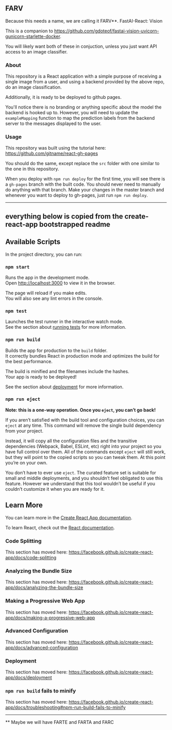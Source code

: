 ## FARV

Because this needs a name, we are calling it FARV**.  FastAI-React: Vision

This is a companion to https://github.com/gdoteof/fastai-vision-uvicorn-gunicorn-starlette-docker.

You will likely want both of these in conjuction, unless you just want API access to an image classifier.

### About

This repository is a React application with a simple purpose of receiving a single image from a user, and using a backend provided by the above repo, do an image classification.

Additionally, it is ready to be deployed to github pages.

You'll notice there is no branding or anything specific about the model the backend is hooked up to.  However, you will need to update the `exampleMapping` function to map the prediction labels from the backend server to the messages displayed to the user.

### Usage

This repository was built using the tutorial here: https://github.com/gitname/react-gh-pages

You should do the same, except replace the `src` folder with one similar to the one in this repository. 

When you deploy with `npm run deploy` for the first time, you will see there is a `gh-pages` branch with the built code.  You should never need to manually do anything with that branch.  Make your changes in the master branch and whenever you want to deploy to gh-pages, just run `npm run deploy`.

------------------------------------------------------------
everything below is copied from the create-react-app bootstrapped readme
------------------------------------------------------------

## Available Scripts

In the project directory, you can run:

### `npm start`

Runs the app in the development mode.<br>
Open [http://localhost:3000](http://localhost:3000) to view it in the browser.

The page will reload if you make edits.<br>
You will also see any lint errors in the console.

### `npm test`

Launches the test runner in the interactive watch mode.<br>
See the section about [running tests](https://facebook.github.io/create-react-app/docs/running-tests) for more information.

### `npm run build`

Builds the app for production to the `build` folder.<br>
It correctly bundles React in production mode and optimizes the build for the best performance.

The build is minified and the filenames include the hashes.<br>
Your app is ready to be deployed!

See the section about [deployment](https://facebook.github.io/create-react-app/docs/deployment) for more information.

### `npm run eject`

**Note: this is a one-way operation. Once you `eject`, you can’t go back!**

If you aren’t satisfied with the build tool and configuration choices, you can `eject` at any time. This command will remove the single build dependency from your project.

Instead, it will copy all the configuration files and the transitive dependencies (Webpack, Babel, ESLint, etc) right into your project so you have full control over them. All of the commands except `eject` will still work, but they will point to the copied scripts so you can tweak them. At this point you’re on your own.

You don’t have to ever use `eject`. The curated feature set is suitable for small and middle deployments, and you shouldn’t feel obligated to use this feature. However we understand that this tool wouldn’t be useful if you couldn’t customize it when you are ready for it.

## Learn More

You can learn more in the [Create React App documentation](https://facebook.github.io/create-react-app/docs/getting-started).

To learn React, check out the [React documentation](https://reactjs.org/).

### Code Splitting

This section has moved here: https://facebook.github.io/create-react-app/docs/code-splitting

### Analyzing the Bundle Size

This section has moved here: https://facebook.github.io/create-react-app/docs/analyzing-the-bundle-size

### Making a Progressive Web App

This section has moved here: https://facebook.github.io/create-react-app/docs/making-a-progressive-web-app

### Advanced Configuration

This section has moved here: https://facebook.github.io/create-react-app/docs/advanced-configuration

### Deployment

This section has moved here: https://facebook.github.io/create-react-app/docs/deployment

### `npm run build` fails to minify

This section has moved here: https://facebook.github.io/create-react-app/docs/troubleshooting#npm-run-build-fails-to-minify

-----------------------------



** Maybe we will have FARTE and FARTA and FARC
